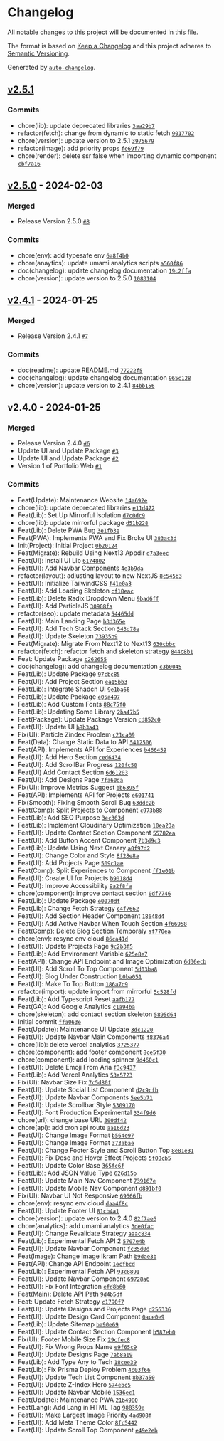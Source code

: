 # Changelog

All notable changes to this project will be documented in this file.

The format is based on [Keep a Changelog](https://keepachangelog.com/en/1.0.0/)
and this project adheres to [Semantic Versioning](https://semver.org/spec/v2.0.0.html).

Generated by [`auto-changelog`](https://github.com/CookPete/auto-changelog).

## [v2.5.1](https://github.com/Ikram-Maulana/simple-portfolio/compare/v2.5.0...v2.5.1)

### Commits

- chore(lib): update deprecated libraries [`3aa29b7`](https://github.com/Ikram-Maulana/simple-portfolio/commit/3aa29b7fc4807023ba279c49fa1adb1279afebb8)
- refactor(fetch): change from dynamic to static fetch [`9017702`](https://github.com/Ikram-Maulana/simple-portfolio/commit/9017702a725e3a614416e70a153f8079d519f96c)
- chore(version): update version to 2.5.1 [`3975679`](https://github.com/Ikram-Maulana/simple-portfolio/commit/39756795babc3256def11d3caa7b40c9b3056d4f)
- refactor(image): add priority props [`fe69f79`](https://github.com/Ikram-Maulana/simple-portfolio/commit/fe69f791e0d1d6bcac1e66fbf7bcc8f5dab4b2b3)
- chore(render): delete ssr false when importing dynamic component [`cbf7a16`](https://github.com/Ikram-Maulana/simple-portfolio/commit/cbf7a162b2ec9378235628ac6799af5e885b7f7b)

## [v2.5.0](https://github.com/Ikram-Maulana/simple-portfolio/compare/v2.4.1...v2.5.0) - 2024-02-03

### Merged

- Release Version 2.5.0 [`#8`](https://github.com/Ikram-Maulana/simple-portfolio/pull/8)

### Commits

- chore(env): add typesafe env [`6a8f4b0`](https://github.com/Ikram-Maulana/simple-portfolio/commit/6a8f4b0111f50e23f70cd559e19846eb5c006a9d)
- chore(anaytics): update umami analytics scripts [`a560f86`](https://github.com/Ikram-Maulana/simple-portfolio/commit/a560f8624a4152659721412fdf9fcc33c9f0a3ae)
- doc(changelog): update changelog documentation [`19c2ffa`](https://github.com/Ikram-Maulana/simple-portfolio/commit/19c2ffa6a6624e07f448b09d795a66f4349ffc24)
- chore(version): update version to 2.5.0 [`1083104`](https://github.com/Ikram-Maulana/simple-portfolio/commit/108310423480ae3c4174d3b0ff2b488b7956e8f9)

## [v2.4.1](https://github.com/Ikram-Maulana/simple-portfolio/compare/v2.4.0...v2.4.1) - 2024-01-25

### Merged

- Release Version 2.4.1 [`#7`](https://github.com/Ikram-Maulana/simple-portfolio/pull/7)

### Commits

- doc(readme): update README.md [`77222f5`](https://github.com/Ikram-Maulana/simple-portfolio/commit/77222f5ae5e73ce46a0268246972af871874ae2c)
- doc(changelog): update changelog documentation [`965c128`](https://github.com/Ikram-Maulana/simple-portfolio/commit/965c1283ecda5159ab504619e3e5e2f6d653ac9f)
- chore(version): update version to 2.4.1 [`84bb156`](https://github.com/Ikram-Maulana/simple-portfolio/commit/84bb15619a6c745c7c60063040b770de92f78fdf)

## v2.4.0 - 2024-01-25

### Merged

- Release Version 2.4.0 [`#6`](https://github.com/Ikram-Maulana/simple-portfolio/pull/6)
- Update UI and Update Package [`#3`](https://github.com/Ikram-Maulana/simple-portfolio/pull/3)
- Update UI and Update Package [`#2`](https://github.com/Ikram-Maulana/simple-portfolio/pull/2)
- Version 1 of Portfolio Web [`#1`](https://github.com/Ikram-Maulana/simple-portfolio/pull/1)

### Commits

- Feat(Update): Maintenance Website [`14a692e`](https://github.com/Ikram-Maulana/simple-portfolio/commit/14a692ef862131e64e3bccf5634bb8509b403a67)
- chore(lib): update deprecated libraries [`e11d472`](https://github.com/Ikram-Maulana/simple-portfolio/commit/e11d472beeaac56e60940f0b88bccb71b51ef6a8)
- Feat(Lib): Set Up Mirrorful Isolation [`d7c0dc9`](https://github.com/Ikram-Maulana/simple-portfolio/commit/d7c0dc9afaacaa404d5dc11a319b677d51d3bc1c)
- chore(lib): update mirrorful package [`d51b228`](https://github.com/Ikram-Maulana/simple-portfolio/commit/d51b228bab03fdad69af90e90b68cb30465a7e1f)
- Feat(Lib): Delete PWA Bug [`3e1fb3e`](https://github.com/Ikram-Maulana/simple-portfolio/commit/3e1fb3ea2393302787ae84b802db9ffa3fe1cfe6)
- Feat(PWA): Implements PWA and Fix Broke UI [`383ac3d`](https://github.com/Ikram-Maulana/simple-portfolio/commit/383ac3d75ea3967afb16f5426da6f25b32a2e797)
- Init(Project): Initial Project [`0b20124`](https://github.com/Ikram-Maulana/simple-portfolio/commit/0b201242e8a6a7e72bd41527b9019d1041e331f3)
- Feat(Migrate): Rebuild Using Next13 Appdir [`d7a3eec`](https://github.com/Ikram-Maulana/simple-portfolio/commit/d7a3eec5d884e1256f6b008b4e4c3832bed3f943)
- Feat(UI): Install UI Lib [`6174802`](https://github.com/Ikram-Maulana/simple-portfolio/commit/617480245208b32ede80c79fb5b47bb1af71cfef)
- Feat(UI): Add Navbar Components [`4e3b9da`](https://github.com/Ikram-Maulana/simple-portfolio/commit/4e3b9da14a28b27829c5177c124bc7173b6a23a2)
- refactor(layout): adjusting layout to new NextJS [`8c545b3`](https://github.com/Ikram-Maulana/simple-portfolio/commit/8c545b34ca6847761e5c8c30724b0ac451f5a8b6)
- Feat(UI): Initialize TailwindCSS [`f41e0a3`](https://github.com/Ikram-Maulana/simple-portfolio/commit/f41e0a39f45ba5da5045e0c6d4964e846f87eb53)
- Feat(UI): Add Loading Skeleton [`cf18eac`](https://github.com/Ikram-Maulana/simple-portfolio/commit/cf18eac0002f52c3c072ebfa68d35e64f52fbffe)
- Feat(Lib): Delete Radix Dropdown Menu [`9bad6ff`](https://github.com/Ikram-Maulana/simple-portfolio/commit/9bad6ff23472a7345b400ca0b51d0d5b1cc37ee2)
- Feat(UI): Add ParticleJS [`30908fa`](https://github.com/Ikram-Maulana/simple-portfolio/commit/30908fa0a032a3538ee64b9bc6f2694ed51d4821)
- refactor(seo): update metadata [`54465dd`](https://github.com/Ikram-Maulana/simple-portfolio/commit/54465dd9db9ddebdfc66bfb02a3d60a33ec23d6f)
- Feat(UI): Main Landing Page [`b3d365e`](https://github.com/Ikram-Maulana/simple-portfolio/commit/b3d365e85ccaf2b520d95aa574d43a261384c62d)
- Feat(UI): Add Tech Stack Section [`543d78e`](https://github.com/Ikram-Maulana/simple-portfolio/commit/543d78e16840068c9dcd2c5a2267b8c40bbec561)
- Feat(UI): Update Skeleton [`73935b9`](https://github.com/Ikram-Maulana/simple-portfolio/commit/73935b9131bc039b2a66ed256eda856283f5bc8e)
- Feat(Migrate): Migrate From Next12 to Next13 [`630cbbc`](https://github.com/Ikram-Maulana/simple-portfolio/commit/630cbbceb522aeaa12b15e771fe728d1025de387)
- refactor(fetch): refactor fetch and skeleton strategy [`844c8b1`](https://github.com/Ikram-Maulana/simple-portfolio/commit/844c8b14ade492c4bf466d7149bc49053e1ba92b)
- Feat: Update Package [`c262655`](https://github.com/Ikram-Maulana/simple-portfolio/commit/c262655f558a62f692f87b70e080a5fa1b1908a1)
- doc(changelog): add changelog documentation [`c3b0045`](https://github.com/Ikram-Maulana/simple-portfolio/commit/c3b0045c0add1bbb76220b72d9bceabd5425b079)
- Feat(Lib): Update Package [`97cbc85`](https://github.com/Ikram-Maulana/simple-portfolio/commit/97cbc8501bee3bec203d7bdd4dab453215ecceaa)
- Feat(UI): Add Project Section [`ea15bb3`](https://github.com/Ikram-Maulana/simple-portfolio/commit/ea15bb32fe7cc35a8c3ce4a04c5bbe0e2a51507f)
- Feat(Lib): Integrate Shadcn UI [`9e1ba66`](https://github.com/Ikram-Maulana/simple-portfolio/commit/9e1ba6605e2d062a4c0a6e6d361e8637d1b7c7da)
- Feat(Lib): Update Package [`e05a497`](https://github.com/Ikram-Maulana/simple-portfolio/commit/e05a497595ced9b98260c3bfb7f108981a901cd8)
- Feat(Lib): Add Custom Fonts [`88c75f0`](https://github.com/Ikram-Maulana/simple-portfolio/commit/88c75f0ddb7d727312ece13aefd53bda881c5297)
- Feat(Lib): Updating Some Library [`2ba47b5`](https://github.com/Ikram-Maulana/simple-portfolio/commit/2ba47b5babd3116437ecf18f5e9c12de0662c2e4)
- Feat(Package): Update Package Version [`cd852c0`](https://github.com/Ikram-Maulana/simple-portfolio/commit/cd852c0c19cd52a5f965c48a5e989eaaeef33211)
- Feat(UI): Update UI [`b8b3a43`](https://github.com/Ikram-Maulana/simple-portfolio/commit/b8b3a432e13a6ace3a6d487b4a4696cc43dd9df5)
- Fix(UI): Particle Zindex Problem [`c21ca09`](https://github.com/Ikram-Maulana/simple-portfolio/commit/c21ca0951a39e44d3a99167d35a76fba2ff1cae8)
- Feat(Data): Change Static Data to API [`5412506`](https://github.com/Ikram-Maulana/simple-portfolio/commit/541250685c2432b830c1495ae72f8392be760ba3)
- Feat(API): Implements API for Experiences [`b466459`](https://github.com/Ikram-Maulana/simple-portfolio/commit/b466459a4d8f4df0271e9ae4249bc4af25ebe21f)
- Feat(UI): Add Hero Section [`ced6434`](https://github.com/Ikram-Maulana/simple-portfolio/commit/ced6434bf9c4d1ef464ac695ce546c7cffbdd824)
- Feat(UI): Add ScrollBar Progress [`120fc50`](https://github.com/Ikram-Maulana/simple-portfolio/commit/120fc50174abb7f59730402063db5624b08296e4)
- Feat(UI) Add Contact Section [`6d61203`](https://github.com/Ikram-Maulana/simple-portfolio/commit/6d61203b83ad4ea9b9be7fe1266fca37c17f27f4)
- Feat(UI): Add Designs Page [`7fa60da`](https://github.com/Ikram-Maulana/simple-portfolio/commit/7fa60dae6a934bb9d374b161cb7b7be58d898392)
- Fix(UI): Improve Metrics Suggest [`bb6395f`](https://github.com/Ikram-Maulana/simple-portfolio/commit/bb6395f88fcaef07d7f78e679ea5a7bc1302f057)
- Feat(API): Implements API for Projects [`e601741`](https://github.com/Ikram-Maulana/simple-portfolio/commit/e6017411fbbc6b3a91f449de26fddd6b7b6b50c9)
- Fix(Smooth): Fixing Smooth Scroll Bug [`63ddc2b`](https://github.com/Ikram-Maulana/simple-portfolio/commit/63ddc2b0cc310ec006df47708e5b56a503cf00db)
- Feat(Comp): Split Projects to Component [`c973b88`](https://github.com/Ikram-Maulana/simple-portfolio/commit/c973b881c079bc2e7815138b77fe0011ed27b878)
- Feat(Lib): Add SEO Purpose [`3ec363d`](https://github.com/Ikram-Maulana/simple-portfolio/commit/3ec363dfcc2983b1647f25a2898148500e260cde)
- Feat(Lib): Implement Cloudinary Optimization [`10ea23a`](https://github.com/Ikram-Maulana/simple-portfolio/commit/10ea23ad6908e2c4228211f2b8a4fe40e8ad3307)
- Feat(UI): Update Contact Section Component [`55782ea`](https://github.com/Ikram-Maulana/simple-portfolio/commit/55782eadb81f143ae1b9268b60ba02273dbdb267)
- Feat(UI): Add Button Accent Component [`7b3d9c3`](https://github.com/Ikram-Maulana/simple-portfolio/commit/7b3d9c3526aed0ee11c337bcf49194f867598a7d)
- Feat(Lib): Update Using Next Canary [`a0f97d2`](https://github.com/Ikram-Maulana/simple-portfolio/commit/a0f97d200191c2dadf08f81c7aeb7069e86dacd3)
- Feat(UI): Change Color and Style [`8f28e8a`](https://github.com/Ikram-Maulana/simple-portfolio/commit/8f28e8a3dcd26b5756741838ebdd9fff5bf13c6e)
- Feat(UI): Add Projects Page [`509c1ae`](https://github.com/Ikram-Maulana/simple-portfolio/commit/509c1aebda2fd1635e108f52c1684dca3caf13aa)
- Feat(Comp): Split Experiences to Component [`ff1e01b`](https://github.com/Ikram-Maulana/simple-portfolio/commit/ff1e01bb25eceb41339f9351d2ab5ee01bb4e908)
- Feat(UI): Create UI for Projects [`b9018d4`](https://github.com/Ikram-Maulana/simple-portfolio/commit/b9018d4f52ec988bd4436f2940a6e06d15bc725d)
- Feat(UI): Improve Accessibility [`9a2f8fa`](https://github.com/Ikram-Maulana/simple-portfolio/commit/9a2f8fa13a1201aa93aca39bd544eacc0559c98f)
- chore(component): improve contact section [`0df7746`](https://github.com/Ikram-Maulana/simple-portfolio/commit/0df774696deea0023eb169bc4ca271fd725c01e8)
- Feat(Lib): Update Package [`e0070df`](https://github.com/Ikram-Maulana/simple-portfolio/commit/e0070df69be008a9caa805f1691f46e7e3a49a1c)
- Feat(Lib): Change Fetch Strategy [`c4f7662`](https://github.com/Ikram-Maulana/simple-portfolio/commit/c4f7662d481d0056e17025039228674a43178051)
- Feat(UI): Add Section Header Component [`18648d4`](https://github.com/Ikram-Maulana/simple-portfolio/commit/18648d4802fa8d5def1629aa33564841ea9c897e)
- Feat(UI): Add Active Navbar When Touch Section [`4f66958`](https://github.com/Ikram-Maulana/simple-portfolio/commit/4f669587a2f47e37b7b6ab33cc5104df9c96af53)
- Feat(Comp): Delete Blog Section Temporaly [`af770ea`](https://github.com/Ikram-Maulana/simple-portfolio/commit/af770ea6268592329bc94358309d882f4620117a)
- chore(env): resync env cloud [`86ca41d`](https://github.com/Ikram-Maulana/simple-portfolio/commit/86ca41d2c7b27cec32aae1fede0bf6d577abe2c1)
- Feat(UI): Update Projects Page [`9c2b3f5`](https://github.com/Ikram-Maulana/simple-portfolio/commit/9c2b3f5ecf695c809b797e82fea82547cce792bf)
- Feat(Lib): Add Environment Variable [`625e8e7`](https://github.com/Ikram-Maulana/simple-portfolio/commit/625e8e750800c160c75b11d1e51cecc4ddd3adfc)
- Feat(API): Change API Endpoint and Image Optimization [`6d36ecb`](https://github.com/Ikram-Maulana/simple-portfolio/commit/6d36ecb23b38f0eaa975742d54d2762c585dee8e)
- Feat(UI): Add Scroll To Top Component [`5d03ba8`](https://github.com/Ikram-Maulana/simple-portfolio/commit/5d03ba8ec61cc3a754f9e5b563b22c1509a2e52f)
- Feat(UI): Blog Under Construction [`b0ba051`](https://github.com/Ikram-Maulana/simple-portfolio/commit/b0ba05192e0537ea3b965d1a0159fdd6e49bb0be)
- Feat(UI): Make To Top Button [`186a7c9`](https://github.com/Ikram-Maulana/simple-portfolio/commit/186a7c924aaf5a84ac16aedeeb83c47ef156a0b6)
- refactor(import): update import from mirrorful [`5c528fd`](https://github.com/Ikram-Maulana/simple-portfolio/commit/5c528fd6aed907a3e3f206855f58407ac9058667)
- Feat(Lib): Add Typescript Reset [`aafb177`](https://github.com/Ikram-Maulana/simple-portfolio/commit/aafb17701f92a520b931e01576003aabdee4919f)
- Feat(GA): Add Google Analytics [`c1a94ba`](https://github.com/Ikram-Maulana/simple-portfolio/commit/c1a94ba50451a796c968ffc73ae1f930cada4afc)
- chore(skeleton): add contact section skeleton [`5895d64`](https://github.com/Ikram-Maulana/simple-portfolio/commit/5895d6435fb71743485114ed002ec7c7abbe5e7d)
- Initial commit [`ffa063e`](https://github.com/Ikram-Maulana/simple-portfolio/commit/ffa063e975a3751a6d2ad087713734ad402695eb)
- Feat(Update): Maintenance UI Update [`3dc1220`](https://github.com/Ikram-Maulana/simple-portfolio/commit/3dc12200004458436d7016ddbc68767414171e0f)
- Feat(UI): Update Navbar Main Components [`f8376a4`](https://github.com/Ikram-Maulana/simple-portfolio/commit/f8376a481eba30e30cb84a2ce59659e946267f8c)
- chore(lib): delete vercel analytics [`3725377`](https://github.com/Ikram-Maulana/simple-portfolio/commit/37253777213d7f0a7da5b567df2bfbbe0a87d0e4)
- chore(component): add footer component [`8ce5f30`](https://github.com/Ikram-Maulana/simple-portfolio/commit/8ce5f3069ad850dab83bde783ca9867adc59c2f3)
- chore(component): add loading spinner [`9d460c1`](https://github.com/Ikram-Maulana/simple-portfolio/commit/9d460c1edc73679a7367b3b5460bb45329667fa7)
- Feat(UI): Delete Emoji From Aria [`f3c9437`](https://github.com/Ikram-Maulana/simple-portfolio/commit/f3c94375d3093e8bf4c996d220039b6c4e8abe74)
- Feat(Lib): Add Vercel Analytics [`53a5723`](https://github.com/Ikram-Maulana/simple-portfolio/commit/53a5723d3121ba2479485542b9694f19a25b3512)
- Fix(UI): Navbar Size Fix [`7c5d80f`](https://github.com/Ikram-Maulana/simple-portfolio/commit/7c5d80f7d09ec5df80c67a7e487157a709edb708)
- Feat(UI): Update Social List Component [`d2c9cfb`](https://github.com/Ikram-Maulana/simple-portfolio/commit/d2c9cfbead6c57dd28681fd623a6b4725438dfb0)
- Feat(UI): Update Navbar Components [`5ee5b71`](https://github.com/Ikram-Maulana/simple-portfolio/commit/5ee5b71a91e61e2ae147d4f410576c79a95bb7e9)
- Feat(UI): Update Scrollbar Style [`5309170`](https://github.com/Ikram-Maulana/simple-portfolio/commit/5309170731ec3b405777c8de56c835c8c63da9ac)
- Feat(UI): Font Production Experimental [`334f9d6`](https://github.com/Ikram-Maulana/simple-portfolio/commit/334f9d662cb0b260afaf5d6bd7bc6e406bc25418)
- chore(url): change base URL [`300df42`](https://github.com/Ikram-Maulana/simple-portfolio/commit/300df42bb4cd223fcdb5df83325b4a8ba08c809a)
- chore(api): add cron api route [`aa16d23`](https://github.com/Ikram-Maulana/simple-portfolio/commit/aa16d236a36871fd98230f496e8d9704115c1c4c)
- Feat(UI): Change Image Format [`b564e97`](https://github.com/Ikram-Maulana/simple-portfolio/commit/b564e97d07b1f171cc9be7a947103bfc92badd72)
- Feat(UI): Change Image Format [`373abae`](https://github.com/Ikram-Maulana/simple-portfolio/commit/373abae6bef48520200a7037868af3f116ab7a34)
- Feat(UI): Change Footer Style and Scroll Button Top [`8e81e31`](https://github.com/Ikram-Maulana/simple-portfolio/commit/8e81e319849fe5055a499816a02f2cd3d6d5141c)
- Feat(UI): Fix Desc and Hover Effect Projects [`5f08cb5`](https://github.com/Ikram-Maulana/simple-portfolio/commit/5f08cb5c11f05aa5452405c6543cdb47f481c6d0)
- Feat(UI): Update Color Base [`365fc6f`](https://github.com/Ikram-Maulana/simple-portfolio/commit/365fc6f8719d83be4b77ac1bda2c573e803f2ff3)
- Feat(Lib): Add JSON Value Type [`626d15b`](https://github.com/Ikram-Maulana/simple-portfolio/commit/626d15b4dcdfb87807c9151b0cf18d9bb057541a)
- Feat(UI): Update Main Nav Component [`739167e`](https://github.com/Ikram-Maulana/simple-portfolio/commit/739167e0275f7fabbca2d6b6cf82e8ed9ac42d4d)
- Feat(UI): Update Mobile Nav Component [`d891bf0`](https://github.com/Ikram-Maulana/simple-portfolio/commit/d891bf02f76d1fd7007deece6365dd0c5b7516c3)
- Fix(UI): Navbar UI Not Responsive [`69666fb`](https://github.com/Ikram-Maulana/simple-portfolio/commit/69666fb26633f00948e1f49306308fe55eafd958)
- chore(env): resync env cloud [`daa4f8c`](https://github.com/Ikram-Maulana/simple-portfolio/commit/daa4f8cba3cffb37f4d99c24f304b8592ba98ab7)
- Feat(UI): Update Footer UI [`81cb4a1`](https://github.com/Ikram-Maulana/simple-portfolio/commit/81cb4a1b9c9b1180f2eb127509714d4a293a0549)
- chore(version): update version to 2.4.0 [`82f7ae6`](https://github.com/Ikram-Maulana/simple-portfolio/commit/82f7ae6473daa295839100e662a1028221d58471)
- chore(analytics): add umami analytics [`3de0fac`](https://github.com/Ikram-Maulana/simple-portfolio/commit/3de0fac1189e49508e6d03fe2b3ae8fc4495afcb)
- Feat(UI): Change Revalidate Strategy [`aaac834`](https://github.com/Ikram-Maulana/simple-portfolio/commit/aaac834e898d6ee2554b164b1360020853a1fd27)
- Feat(Lib): Experimental Fetch API 2 [`5707e4b`](https://github.com/Ikram-Maulana/simple-portfolio/commit/5707e4b7bfac23cd2ebb7ea2b1721376a89e548d)
- Feat(UI): Update Navbar Component [`fc35d0d`](https://github.com/Ikram-Maulana/simple-portfolio/commit/fc35d0d33de28bfdc05456a5c912efbc59c16eeb)
- Feat(Image): Change Image Ikram Path [`b9dae3b`](https://github.com/Ikram-Maulana/simple-portfolio/commit/b9dae3bae096f3caa7aaa7e3a3e898376cbd89c0)
- Feat(API): Change API Endpoint [`1ecfbcd`](https://github.com/Ikram-Maulana/simple-portfolio/commit/1ecfbcd82f3a5e68ec2a6620a860ad9a38e1640a)
- Feat(Lib): Experimental Fetch API [`93c8891`](https://github.com/Ikram-Maulana/simple-portfolio/commit/93c88915d90615ac93e08949e8b189e1a380cf9f)
- Feat(UI): Update Navbar Component [`69728a6`](https://github.com/Ikram-Maulana/simple-portfolio/commit/69728a6002be4fc342dbcc1116a0d172c345f7ba)
- Feat(UI): Fix Font Integration [`efd8b60`](https://github.com/Ikram-Maulana/simple-portfolio/commit/efd8b60b813b0ed93ee760f039f0bf976dce04d7)
- Feat(Main): Delete API Path [`9d4b5df`](https://github.com/Ikram-Maulana/simple-portfolio/commit/9d4b5df6d1be698360c51fa773f3720c50f03bef)
- Feat: Update Fetch Strategy [`c1790f7`](https://github.com/Ikram-Maulana/simple-portfolio/commit/c1790f74bff0742ffb64c05e51e540c7be1c159d)
- Feat(UI): Update Designs and Projects Page [`d256336`](https://github.com/Ikram-Maulana/simple-portfolio/commit/d256336fb312e0c81ec9f8a91aca18cb78749c76)
- Feat(UI): Update Design Card Component [`0ace0e9`](https://github.com/Ikram-Maulana/simple-portfolio/commit/0ace0e96a33f9fb48e111997b6aaa02614ed0f99)
- Feat(Lib): Update Sitemap [`ba90e69`](https://github.com/Ikram-Maulana/simple-portfolio/commit/ba90e69237ad20b34f7c815042fe90b8a17625f6)
- Feat(UI): Update Contact Section Component [`b587eb0`](https://github.com/Ikram-Maulana/simple-portfolio/commit/b587eb03a46a7555b30a77a662b6855079f2ac0a)
- Fix(UI): Footer Mobile Size Fix [`29cfec8`](https://github.com/Ikram-Maulana/simple-portfolio/commit/29cfec847dac57373858d4419c426ff4d69c0045)
- Feat(UI): Fix Wrong Props Name [`e9f65c9`](https://github.com/Ikram-Maulana/simple-portfolio/commit/e9f65c9233c6d1e336c993b340499239a2e51b77)
- Feat(UI): Update Designs Page [`7ab8a19`](https://github.com/Ikram-Maulana/simple-portfolio/commit/7ab8a194839d55f69b93263501f2ba6d77963224)
- Feat(Lib): Add Type Any to Tech [`18cee39`](https://github.com/Ikram-Maulana/simple-portfolio/commit/18cee39f6eaf9b87ba6d7498b1790365c12e204c)
- Feat(Lib): Fix Prisma Deploy Problem [`4c03f66`](https://github.com/Ikram-Maulana/simple-portfolio/commit/4c03f66ce14bd0323a4efb1092907c4977d91a6d)
- Feat(UI): Update Tech List Component [`8b37a50`](https://github.com/Ikram-Maulana/simple-portfolio/commit/8b37a50254c1c27b4cf82bbc1a15c87cc5032a2d)
- Feat(UI): Update Z-Index Hero [`574ebc5`](https://github.com/Ikram-Maulana/simple-portfolio/commit/574ebc541a431eb406847829afb0848caebc2794)
- Feat(UI): Update Navbar Mobile [`1536ec1`](https://github.com/Ikram-Maulana/simple-portfolio/commit/1536ec12b749abde739af3361fab615f625626e6)
- Feat(Update): Maintenance PWA [`21b4980`](https://github.com/Ikram-Maulana/simple-portfolio/commit/21b49803c090e3f2b805cccbd176dc7c568f7d2b)
- Feat(Lang): Add Lang in HTML Tag [`988359e`](https://github.com/Ikram-Maulana/simple-portfolio/commit/988359e1ad5321546d1878b1ca221d2f8a1e82b1)
- Feat(UI): Make Largest Image Priority [`4ad908f`](https://github.com/Ikram-Maulana/simple-portfolio/commit/4ad908faf95c8ac4b5055bf9518ae37285c031a4)
- Feat(UI): Add Meta Theme Color [`8fc5442`](https://github.com/Ikram-Maulana/simple-portfolio/commit/8fc5442494e4440fc7a3f68bb29d85af966131dd)
- Feat(UI): Update Scroll Top Component [`e49e2eb`](https://github.com/Ikram-Maulana/simple-portfolio/commit/e49e2eba3c8835576628db6b30edb74e121c21f1)
